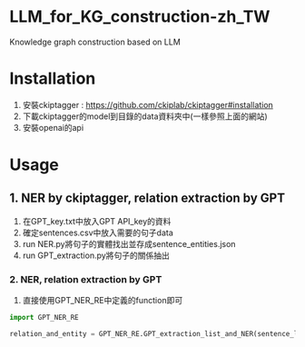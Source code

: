 # LLM_for_KG_construction-zh_TW
Knowledge graph construction based on LLM


# Installation
1. 安裝ckiptagger : https://github.com/ckiplab/ckiptagger#installation
2. 下載ckiptagger的model到目錄的data資料夾中(一樣參照上面的網站)
3. 安裝openai的api


# Usage
## 1. NER by ckiptagger, relation extraction by GPT

1. 在GPT_key.txt中放入GPT API_key的資料
2. 確定sentences.csv中放入需要的句子data
3. run NER.py將句子的實體找出並存成sentence_entities.json
4. run GPT_extraction.py將句子的關係抽出

### 2. NER, relation extraction by GPT
1. 直接使用GPT_NER_RE中定義的function即可
```python
import GPT_NER_RE

relation_and_entity = GPT_NER_RE.GPT_extraction_list_and_NER(sentence_list) 

```